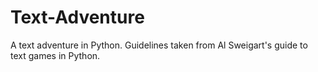 # Text-Adventure
A text adventure in Python. Guidelines taken from Al Sweigart's guide to text games in Python.
